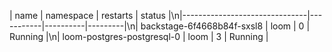 | name                          | namespace | restarts | status  |\n|-------------------------------|-----------|----------|---------|\n| backstage-6f4668b84f-sxsl8    | loom      | 0        | Running |\n| loom-postgres-postgresql-0    | loom      | 3        | Running |
